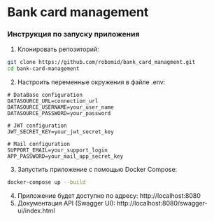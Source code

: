 # Bank card management

### Инструкция по запуску приложения




1. Клонировать репозиторий:
```bash
git clone https://github.com/robomid/bank_card_managment.git
cd bank-card-management
```

2. Настроить переменные окружения в файле .env:
```properties
# DataBase configuration
DATASOURCE_URL=connection_url
DATASOURCE_USERNAME=your_user_name
DATASOURCE_PASSWORD=your_password

# JWT configuration
JWT_SECRET_KEY=your_jwt_secret_key

# Mail configuration
SUPPORT_EMAIL=your_support_login
APP_PASSWORD=your_mail_app_secret_key
```

3. Запустить приложение с помощью Docker Compose:
```bash
docker-compose up --build
```
4. Приложение будет доступно по адресу: http://localhost:8080
5. Документация API (Swagger UI): http://localhost:8080/swagger-ui/index.html

